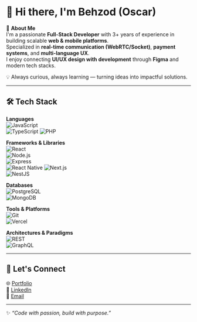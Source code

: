 # 👋 Hi there, I'm Behzod (Oscar)  

🚀 **About Me**  
I'm a passionate **Full-Stack Developer** with 3+ years of experience in building scalable **web & mobile platforms**.  
Specialized in **real-time communication (WebRTC/Socket)**, **payment systems**, and **multi-language UX**.  
I enjoy connecting **UI/UX design with development** through **Figma** and modern tech stacks.  

💡 Always curious, always learning — turning ideas into impactful solutions.  

---

## 🛠️ Tech Stack  

**Languages**  
![JavaScript](https://img.shields.io/badge/-JavaScript-F7DF1E?logo=javascript&logoColor=000)  
![TypeScript](https://img.shields.io/badge/-TypeScript-3178C6?logo=typescript&logoColor=fff) 
![PHP](https://img.shields.io/badge/-PHP-777BB4?logo=php&logoColor=fff)

**Frameworks & Libraries**  
![React](https://img.shields.io/badge/-React-61DAFB?logo=react&logoColor=000)  
![Node.js](https://img.shields.io/badge/-Node.js-339933?logo=nodedotjs&logoColor=fff)  
![Express](https://img.shields.io/badge/-Express-000000?logo=express&logoColor=fff)  
![React Native](https://img.shields.io/badge/-React%20Native-61DAFB?logo=react&logoColor=000) 
![Next.js](https://img.shields.io/badge/-Next.js-000000?logo=nextdotjs&logoColor=fff)  
![NestJS](https://img.shields.io/badge/-NestJS-E0234E?logo=nestjs&logoColor=fff)

**Databases**  
![PostgreSQL](https://img.shields.io/badge/-PostgreSQL-336791?logo=postgresql&logoColor=fff)  
![MongoDB](https://img.shields.io/badge/-MongoDB-47A248?logo=mongodb&logoColor=fff)  

**Tools & Platforms**  
![Git](https://img.shields.io/badge/-Git-F05032?logo=git&logoColor=fff)  
![Vercel](https://img.shields.io/badge/-Vercel-000000?logo=vercel&logoColor=fff)  

**Architectures & Paradigms**   
![REST](https://img.shields.io/badge/-REST-02569B?logo=apachesuperset&logoColor=fff)  
![GraphQL](https://img.shields.io/badge/-GraphQL-E10098?logo=graphql&logoColor=fff)  

---

## 🤝 Let's Connect  
🌐 [Portfolio](https://drive.google.com/file/d/1y_033cNRFdwYnQtc6_-iRKcHuMuFMlnU/view?usp=drive_link)  
💼 [LinkedIn](https://www.linkedin.com/in/behzod-salamov-995916243/)   
📧 [Email](salamov.behzod@gmail.com)  

---
✨ *“Code with passion, build with purpose.”*  
